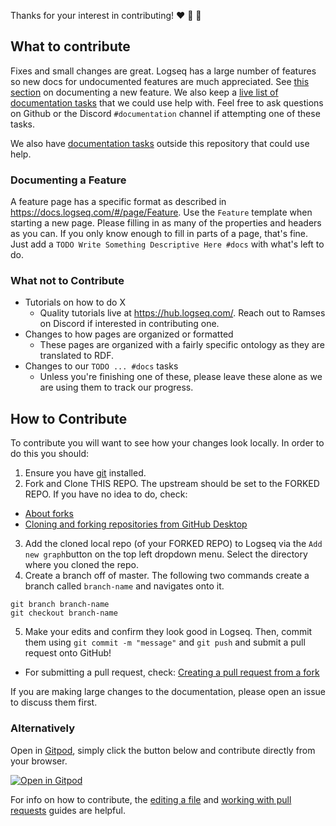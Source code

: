 Thanks for your interest in contributing! :heart: :man_dancing: :woman_dancing:

## What to contribute

Fixes and small changes are great. Logseq has a large number of features so
new docs for undocumented features are much appreciated. See [this
section](#documenting-a-feature) on documenting a new feature. We also keep a
[live list of documentation tasks](https://docs.logseq.com/#/page/docs) that we
could use help with. Feel free to ask questions on Github or the Discord
`#documentation` channel if attempting one of these tasks.

We also have [documentation tasks](https://github.com/orgs/logseq/projects/5/views/1?filterQuery=label%3Adocumentation) outside this repository that could use help.

### Documenting a Feature

A feature page has a specific format as described in
https://docs.logseq.com/#/page/Feature. Use the `Feature` template when starting a new page. Please filling in as many of the
properties and headers as you can. If you only know enough to fill in parts of a
page, that's fine. Just add a `TODO Write Something Descriptive Here #docs` with
what's left to do.

### What not to Contribute

* Tutorials on how to do X
  * Quality tutorials live at https://hub.logseq.com/. Reach out to Ramses on Discord if interested in contributing one.
* Changes to how pages are organized or formatted
  * These pages are organized with a fairly specific ontology as they are translated to RDF.
* Changes to our `TODO ... #docs` tasks
  * Unless you're finishing one of these, please leave these alone as we are using them to track our progress.


## How to Contribute

To contribute you will want to see how your changes look locally. In order to do this you should:

1. Ensure you have [git](https://git-scm.com/downloads) installed.
2. Fork and Clone THIS REPO. The upstream should be set to the FORKED REPO. If you have no idea to do, check:
* [About forks](https://docs.github.com/en/pull-requests/collaborating-with-pull-requests/working-with-forks/about-forks)
* [Cloning and forking repositories from GitHub Desktop](https://docs.github.com/en/desktop/contributing-and-collaborating-using-github-desktop/adding-and-cloning-repositories/cloning-and-forking-repositories-from-github-desktop)
3. Add the cloned local repo (of your FORKED REPO) to Logseq via the `Add new graph`button on the top left dropdown menu. Select the directory where you cloned the repo.
4. Create a branch off of master. The following two commands create a branch called `branch-name` and navigates onto it.

```git
git branch branch-name
git checkout branch-name
```
5. Make your edits and confirm they look good in Logseq. Then, commit them using `git commit -m "message"` and `git push` and submit a pull request onto GitHub!
  * For submitting a pull request, check: [Creating a pull request from a fork](https://docs.github.com/en/pull-requests/collaborating-with-pull-requests/proposing-changes-to-your-work-with-pull-requests/creating-a-pull-request-from-a-fork)

If you are making large changes to the documentation, please open an issue to discuss them first.

### Alternatively
Open in [Gitpod](https://gitpod.io/), simply click the button below and contribute directly from your browser.

[![Open in Gitpod](https://gitpod.io/button/open-in-gitpod.svg)](https://gitpod.io/#https://github.com/logseq/docs)


For info on how to contribute, the [editing a
file](https://docs.github.com/en/repositories/working-with-files/managing-files/editing-files) and
[working with pull
requests](https://docs.github.com/en/pull-requests/collaborating-with-pull-requests/proposing-changes-to-your-work-with-pull-requests/creating-a-pull-request-from-a-fork)
guides are helpful.
